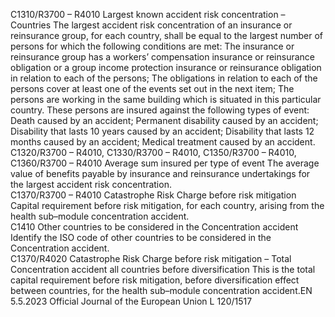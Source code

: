  
C1310/R3700 – 
R4010  Largest known accident 
risk concentration – 
Countries  The largest accident risk concentration of an insurance or reinsurance group, for 
each country, shall be equal to the largest number of persons for which the 
following conditions are met: 
The insurance or reinsurance group has a workers’ compensation insurance or 
reinsurance obligation or a group income protection insurance or reinsurance 
obligation in relation to each of the persons; 
The obligations in relation to each of the persons cover at least one of the events 
set out in the next item; 
The persons are working in the same building which is situated in this particular 
country. 
These persons are insured against the following types of event: 
Death caused by an accident; 
Permanent disability caused by an accident; 
Disability that lasts 10 years caused by an accident; 
Disability that lasts 12 months caused by an accident; 
Medical treatment caused by an accident.  
C1320/R3700 – 
R4010, 
C1330/R3700 – 
R4010, 
C1350/R3700 – 
R4010, 
C1360/R3700 – 
R4010  Average sum insured per 
type of event  The average value of benefits payable by insurance and reinsurance undertakings 
for the largest accident risk concentration.  
C1370/R3700 – 
R4010  Catastrophe Risk Charge 
before risk mitigation  Capital requirement before risk mitigation, for each country, arising from the 
health sub–module concentration accident.  
C1410  Other countries to be 
considered in the 
Concentration accident  Identify the ISO code of other countries to be considered in the Concentration 
accident.  
C1370/R4020  Catastrophe Risk Charge 
before risk mitigation – 
Total Concentration 
accident all countries 
before diversification  This is the total capital requirement before risk mitigation, before diversification 
effect between countries, for the health sub–module concentration accident.EN  5.5.2023 Official Journal of the European Union L 120/1517